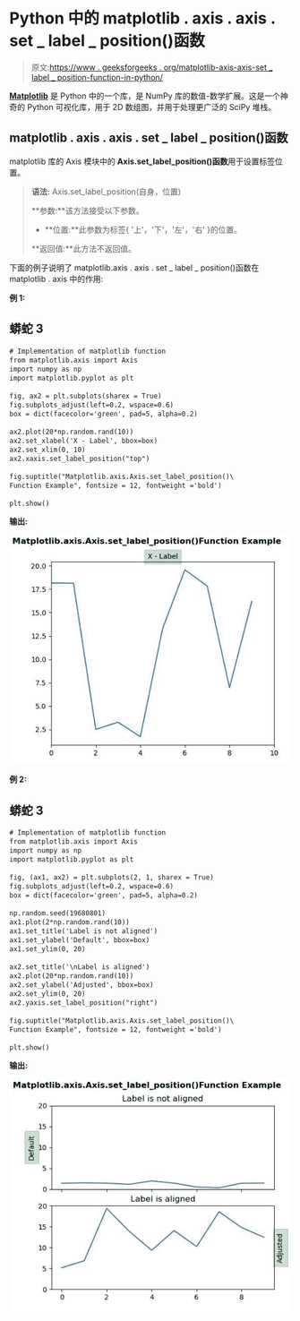 # Python 中的 matplotlib . axis . axis . set _ label _ position()函数

> 原文:[https://www . geeksforgeeks . org/matplotlib-axis-axis-set _ label _ position-function-in-python/](https://www.geeksforgeeks.org/matplotlib-axis-axis-set_label_position-function-in-python/)

[**Matplotlib**](https://www.geeksforgeeks.org/python-introduction-matplotlib/) 是 Python 中的一个库，是 NumPy 库的数值-数学扩展。这是一个神奇的 Python 可视化库，用于 2D 数组图，并用于处理更广泛的 SciPy 堆栈。

## matplotlib . axis . axis . set _ label _ position()函数

matplotlib 库的 Axis 模块中的 **Axis.set_label_position()函数**用于设置标签位置。

> **语法:** Axis.set_label_position(自身，位置)
> 
> **参数:**该方法接受以下参数。
> 
> *   **位置:**此参数为标签{ '上'，'下'，'左'，'右' }的位置。
> 
> **返回值:**此方法不返回值。

下面的例子说明了 matplotlib.axis . axis . set _ label _ position()函数在 matplotlib . axis 中的作用:

**例 1:**

## 蟒蛇 3

```
# Implementation of matplotlib function 
from matplotlib.axis import Axis
import numpy as np
import matplotlib.pyplot as plt

fig, ax2 = plt.subplots(sharex = True)
fig.subplots_adjust(left=0.2, wspace=0.6)
box = dict(facecolor='green', pad=5, alpha=0.2)

ax2.plot(20*np.random.rand(10))
ax2.set_xlabel('X - Label', bbox=box)
ax2.set_xlim(0, 10)
ax2.xaxis.set_label_position("top")

fig.suptitle("Matplotlib.axis.Axis.set_label_position()\
Function Example", fontsize = 12, fontweight ='bold') 

plt.show()
```

**输出:**

![](img/aed42a485dfc3aaf2552f7064c449a32.png)

**例 2:**

## 蟒蛇 3

```
# Implementation of matplotlib function 
from matplotlib.axis import Axis
import numpy as np
import matplotlib.pyplot as plt

fig, (ax1, ax2) = plt.subplots(2, 1, sharex = True)
fig.subplots_adjust(left=0.2, wspace=0.6)
box = dict(facecolor='green', pad=5, alpha=0.2)

np.random.seed(19680801)
ax1.plot(2*np.random.rand(10))
ax1.set_title('Label is not aligned')
ax1.set_ylabel('Default', bbox=box)
ax1.set_ylim(0, 20)

ax2.set_title('\nLabel is aligned')
ax2.plot(20*np.random.rand(10))
ax2.set_ylabel('Adjusted', bbox=box)
ax2.set_ylim(0, 20)
ax2.yaxis.set_label_position("right")

fig.suptitle("Matplotlib.axis.Axis.set_label_position()\
Function Example", fontsize = 12, fontweight ='bold')

plt.show()
```

**输出:**

![](img/b9fbed58d51c7b204a388e0cf6ea115d.png)